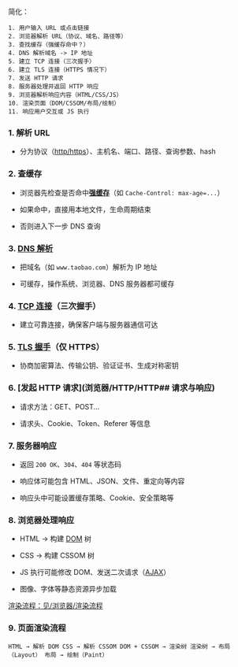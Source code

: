
简化：

```
1. 用户输入 URL 或点击链接
2. 浏览器解析 URL（协议、域名、路径等）
3. 查找缓存（强缓存命中？）
4. DNS 解析域名 -> IP 地址
5. 建立 TCP 连接（三次握手）
6. 建立 TLS 连接（HTTPS 情况下）
7. 发送 HTTP 请求
8. 服务器处理并返回 HTTP 响应
9. 浏览器解析响应内容（HTML/CSS/JS）
10. 渲染页面（DOM/CSSOM/布局/绘制）
11. 响应用户交互或 JS 执行

```

### 1. 解析 URL

- 分为协议（[http/https](obsidian://open?vault=learn_markdown&file=%E6%B5%8F%E8%A7%88%E5%99%A8%2FHTTP%2FHTTP)）、主机名、端口、路径、查询参数、hash
### 2. 查缓存

- 浏览器先检查是否命中[**强缓存**](浏览器/HTTP/强缓存和协商缓存)（如 `Cache-Control: max-age=...`）

- 如果命中，直接用本地文件，生命周期结束

- 否则进入下一步 DNS 查询

### 3. [DNS 解析](浏览器/HTTP/DNS解析)

- 把域名（如 `www.taobao.com`）解析为 IP 地址

- 可缓存，操作系统、浏览器、DNS 服务器都可缓存

### 4. [TCP 连接](浏览器/HTTP/TCP协议)（三次握手）

- 建立可靠连接，确保客户端与服务器通信可达

### 5. [TLS 握手](浏览器/HTTP/SSL,TLS)（仅 HTTPS）

- 协商加密算法、传输公钥、验证证书、生成对称密钥

### 6. [发起 HTTP 请求](浏览器/HTTP/HTTP## 请求与响应)

- 请求方法：GET、POST...

- 请求头、Cookie、Token、Referer 等信息

### 7. 服务器响应

- 返回 `200 OK`、`304`、`404` 等状态码

- 响应体可能包含 HTML、JSON、文件、重定向等内容

- 响应头中可能设置缓存策略、Cookie、安全策略等


### 8. 浏览器处理响应

- HTML -> 构建 [DOM](浏览器/DOM) 树

- CSS -> 构建 CSSOM 树

- JS 执行可能修改 DOM、发送二次请求（[AJAX](前端/概念/AJAX)）

- 图像、字体等静态资源异步加载

[渲染流程：见/浏览器/渲染流程](浏览器/渲染流程)
### 9. 页面渲染流程


`HTML → 解析 DOM CSS → 解析 CSSOM DOM + CSSOM → 渲染树 渲染树 → 布局（Layout） 布局 → 绘制（Paint）`